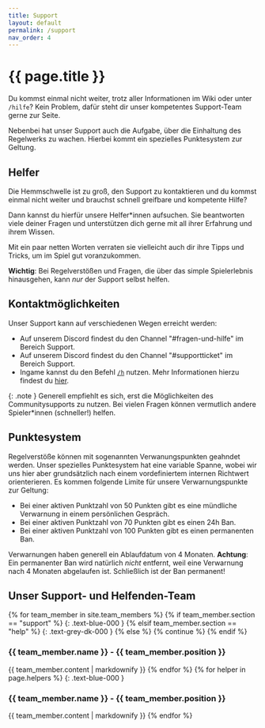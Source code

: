 ```yaml
---
title: Support
layout: default
permalink: /support
nav_order: 4
---
```

# {{ page.title }}

Du kommst einmal nicht weiter, trotz aller Informationen im Wiki oder unter
`/hilfe`? Kein Problem, dafür steht dir unser kompetentes Support-Team gerne zur
Seite.

Nebenbei hat unser Support auch die Aufgabe, über die Einhaltung des
Regelwerks zu wachen. Hierbei kommt ein spezielles Punktesystem zur Geltung.

## Helfer

Die Hemmschwelle ist zu groß, den Support zu kontaktieren und du kommst
einmal nicht weiter und brauchst schnell greifbare und kompetente Hilfe?

Dann kannst du hierfür unsere Helfer\*innen aufsuchen.
Sie beantworten viele deiner Fragen und unterstützen dich gerne mit all ihrer
Erfahrung und ihrem Wissen.

Mit ein paar netten Worten verraten sie vielleicht
auch dir ihre Tipps und Tricks, um im Spiel gut voranzukommen.

**Wichtig**: Bei Regelverstößen und Fragen, die über das simple Spielerlebnis
hinausgehen, kann _nur_ der Support selbst helfen.

## Kontaktmöglichkeiten

Unser Support kann auf verschiedenen Wegen erreicht werden:

- Auf unserem Discord findest du den Channel "#fragen-und-hilfe" im Bereich
  Support.
- Auf unserem Discord findest du den Channel "#supportticket" im Bereich
  Support.
- Ingame kannst du den Befehl [`/h`](/commands/h) nutzen. Mehr Informationen
  hierzu findest du [hier](/systems/chat/#hilfe-chat).

{: .note }
Generell empfiehlt es sich, erst die Möglichkeiten des Communitysupports zu
nutzen. Bei vielen Fragen können vermutlich andere Spieler\*innen (schneller!)
helfen.

## Punktesystem

Regelverstöße können mit sogenannten Verwanungspunkten geahndet werden. Unser
spezielles Punktesystem hat eine variable Spanne, wobei wir uns hier aber
grundsätzlich nach einem vordefiniertem internen Richtwert orienterieren. Es
kommen folgende Limite für unsere Verwarnungspunkte zur Geltung:

- Bei einer aktiven Punktzahl von 50 Punkten gibt es eine mündliche Verwarnung
  in einem persönlichen Gespräch.
- Bei einer aktiven Punktzahl von 70 Punkten gibt es einen 24h Ban.
- Bei einer aktiven Punktzahl von 100 Punkten gibt es einen permanenten Ban.

Verwarnungen haben generell ein Ablaufdatum von 4 Monaten. **Achtung**: Ein
permanenter Ban wird natürlich _nicht_ entfernt, weil eine Verwarnung nach 4
Monaten abgelaufen ist. Schließlich ist der Ban permanent!

## Unser Support- und Helfenden-Team

{% for team_member in site.team_members %}
{% if team_member.section == "support" %}
{: .text-blue-000 }
{% elsif team_member.section == "help" %}
{: .text-grey-dk-000 }
{% else %}
{% continue %}
{% endif %}
<h3> {{ team_member.name }} - {{ team_member.position }} </h3>
{{ team_member.content | markdownify }}
{% endfor %}
{% for helper in page.helpers %}
{: .text-blue-000 }
<h3> {{ team_member.name }} - {{ team_member.position }} </h3>
{{ team_member.content | markdownify }}
{% endfor %}
